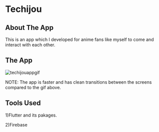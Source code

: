# Techijou

## About The App

This is an app which I developed for anime fans like myself to come and interact with each other.

## The App

![techijouappgif](https://user-images.githubusercontent.com/69068704/149739153-a1f01844-bdba-462e-81fe-53ec56ebaf5a.gif)

NOTE: The app is faster and has clean transitions between the screens compared to the gif above.
## Tools Used

1)Flutter and its pakages.

2)Firebase 


